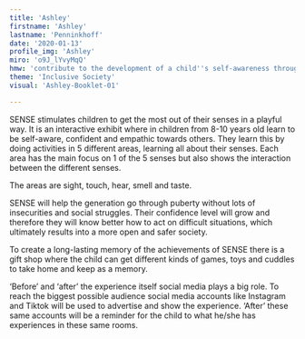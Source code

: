 ```yaml
---
title: 'Ashley'
firstname: 'Ashley'
lastname: 'Penninkhoff'
date: '2020-01-13'
profile_img: 'Ashley'
miro: 'o9J_lYvyMqQ'
hmw: 'contribute to the development of a child''s self-awareness through using his/her senses?'
theme: 'Inclusive Society'
visual: 'Ashley-Booklet-01'

---
```


SENSE stimulates children to get the most out of their senses in a playful way. It is an interactive exhibit where in children from 8-10 years old learn to be self-aware, confident and empathic towards others. They learn this by doing activities in 5 different areas, learning all about their senses. Each area has the main focus on 1 of the 5 senses but also shows the interaction between the different senses.  

The areas are sight, touch, hear, smell and taste.  

SENSE will help the generation go through puberty without lots of insecurities and social struggles. Their confidence level will grow and therefore they will know better how to act on difficult situations, which ultimately results into a more open and safer society.  

To create a long-lasting memory of the achievements of SENSE there is a gift shop where the child can get different kinds of games, toys and cuddles to take home and keep as a memory.  

‘Before’ and ‘after’ the experience itself social media plays a big role. To reach the biggest possible audience social media accounts like Instagram and Tiktok will be used to advertise and show the experience. ‘After’ these same accounts will be a reminder for the child to what he/she has experiences in these same rooms.   
